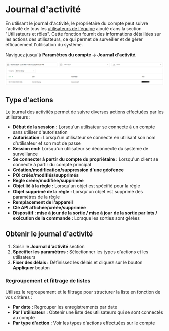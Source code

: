 # Journal d'activité

En utilisant le journal d'activité, le propriétaire du compte peut suivre l'activité de tous les [utilisateurs de l'équipe](broken-reference) ajouté dans la section "Utilisateurs et rôles". Cette fonction fournit des informations détaillées sur les actions des utilisateurs, ce qui permet de surveiller et de gérer efficacement l'utilisation du système.

Naviguez jusqu'à **Paramètres du compte → Journal d'activité**.

![image-20241108-172817.png](../../guide-de-litilizateur/compte/attachments/image-20241108-172817.png)

## Type d'actions

Le journal des activités permet de suivre diverses actions effectuées par les utilisateurs :

* **Début de la session :** Lorsqu'un utilisateur se connecte à un compte sans utiliser d'autorisation
* **Autorisation :** Lorsqu'un utilisateur se connecte en utilisant son nom d'utilisateur et son mot de passe
* **Session end:** Lorsqu'un utilisateur se déconnecte du système de surveillance
* **Se connecter à partir du compte du propriétaire :** Lorsqu'un client se connecte à partir du compte principal
* **Création/modification/suppression d'une géofence**
* **POI créés/modifiés/supprimés**
* **Règle créée/modifiée/supprimée**
* **Objet lié à la règle :** Lorsqu'un objet est spécifié pour la règle
* **Objet supprimé de la règle :** Lorsqu'un objet est supprimé des paramètres de la règle
* **Remplacement de l'appareil**
* **Clé API affichée/créée/supprimée**
* **Dispositif : mise à jour de la sortie / mise à jour de la sortie par lots / exécution de la commande :** Lorsque les sorties sont gérées

## Obtenir le journal d'activité

1. Saisir le **Journal d'activité** section
2. **Spécifier les paramètres :** Sélectionner les types d'actions et les utilisateurs
3. **Fixer des délais :** Définissez les délais et cliquez sur le bouton **Appliquer** bouton

### Regroupement et filtrage de listes

Utilisez le regroupement et le filtrage pour structurer la liste en fonction de vos critères :

* **Par date :** Regrouper les enregistrements par date
* **Par l'utilisateur :** Obtenir une liste des utilisateurs qui se sont connectés au compte
* **Par type d'action :** Voir les types d'actions effectuées sur le compte
